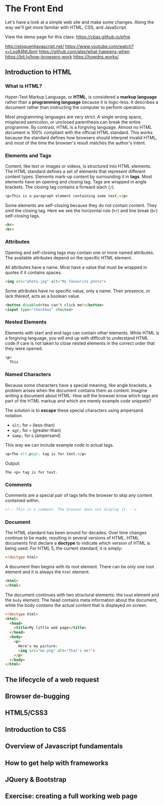 # The Front End
Let's have a look at a simple web site and make some changes. Along the way we'll get more familiar with HTML, CSS, and JavaScript.

View the demo page for this class: <https://cbas.github.io/pfnp>

http://eloquentjavascript.net/
https://www.youtube.com/watch?v=Lsg84NtJbmI
https://github.com/alex/what-happens-when
https://bit.ly/how-browsers-work
https://howdns.works/

## Introduction to HTML

### What is HTML?
Hyper-Text Markup Language, or **HTML**, is considered a **markup language** rather than a **programming language** because it is logic-less. It describes a document rather than instructing the computer to perform operations.

Most programming languages are very strict. A single wrong space, misplaced semicolon, or unclosed parenthesis can break the entire programme. By contrast, HTML is a forgiving language. Almost no HTML document is 100% compliant with the official HTML standard. This works because the standard defines how browsers should interpret invalid HTML, and most of the time the browser's result matches the author's intent.

### Elements and Tags
Content, like text or images or videos, is structured into HTML elements. The HTML standard defines a set of elements that represent different content types. Elements mark-up content by surrounding it in **tags**. Most elements have an opening and closing tag. Tags are wrapped in angle brackets. The closing tag contains a forward slach (`/`).
```html
<p>This is a paragraph element containing some text.</p>
```

Some elements are self-closing because they do not contain content. They omit the closing tag. Here we see the horizontal rule (`hr`) and line break (`br`) self-closing tags.
```html
<hr>
<br>
```

### Attributes
Opening and self-closing tags may contain one or more named attributes. The available attributes depend on the specific HTML element.

All attributes have a name. Most have a value that must be wrapped in quotes if it contains spaces.
```html
<img src="photo.jpg" alt="My favourite photo">
```

Some attributes have no specific value, only a name. Their presence, or lack thereof, acts as a boolean value.
```html
<button disabled>You can't click me!</button>
<input type="checkbox" checked>
```

### Nested Elements
Elements with start and end tags can contain other elements. While HTML is a forgiving language, you will end up with difficult to understand HTML code if care is not taken to close nested elements in the correct order that they were opened.
```html
<p>
  This
```

### Named Characters
Because some characters have a special meaning, like angle brackets, a problem arises when the document contains them as content. Imagine writing a document about HTML: How will the browser know which tags are part of the HTML markup and which are merely example code snippets?

The solution is to **escape** these special characters using ampersand notation.
- `&lt;` for `<` (less-than)
- `&gt;` for `>` (greater-than)
- `&amp;` for `&` (ampersand)

This way we can include example code in actual tags.
```html
<p>The &lt;p&gt; tag is for text.</p>
```
Output:
```
The <p> tag is for text.
```

### Comments
Comments are a special pair of tags tells the browser to skip any content contained within.
```html
<!-- This is a comment. The browser does not display it. -->
```

### Document
The HTML standard has been around for decades. Over time changes continue to be made, resulting in several versions of HTML. HTML documents first declare a **doctype** to indicate which version of HTML is being used. For HTML 5, the current standard, it is simply:
```html
<!doctype html>
```

A document then begins with its root element. There can be only one root element and it is always the `html` element.
```html
<html>
</html>
```

The document continues with two structural elements: the `head` element and the `body` element. The head contains meta information about the document, while the body contains the actual content that is displayed on screen.
```html
<!doctype html>
<html>
  <head>
    <title>My little web page</title>
  </head>
  <body>
    <p>
      Here's my picture:
      <img src="me.png" alt="That's me!">
    </p>
  </body>
</html>
```

## The lifecycle of a web request
## Browser de-bugging
## HTML5/CSS3
## Introduction to CSS
## Overview of Javascript fundamentals
## How to get help with frameworks
## JQuery & Bootstrap
## Exercise: creating a full working web page

